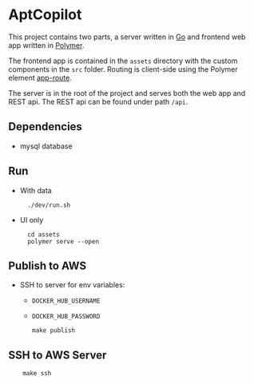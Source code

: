 # AptCopilot

This project contains two parts, a server written in [Go](https://golang.org) and frontend web app written in [Polymer](https://www.polymer-project.org). 

The frontend app is contained in the `assets` directory with the custom components in the `src` folder. Routing is client-side using the Polymer element [app-route](https://www.polymer-project.org/blog/routing).

The server is in the root of the project and serves both the web app and REST api. The REST api can be found under path `/api`.

## Dependencies
- mysql database

## Run

- With data

        ./dev/run.sh

- UI only
        
        cd assets
        polymer serve --open

## Publish to AWS

- SSH to server for env variables:
        
  - `DOCKER_HUB_USERNAME`
        
  - `DOCKER_HUB_PASSWORD`
        
        make publish

## SSH to AWS Server

        make ssh